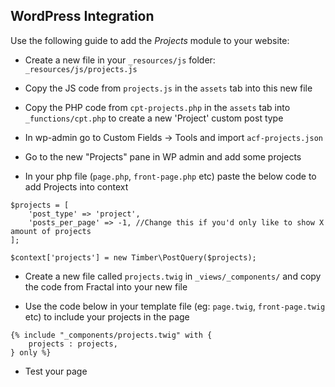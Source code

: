 ## WordPress Integration

Use the following guide to add the *Projects* module to your website:

- Create a new file in your `_resources/js` folder: `_resources/js/projects.js`

- Copy the JS code from `projects.js` in the `assets` tab into this new file

- Copy the PHP code from `cpt-projects.php` in the `assets` tab into `_functions/cpt.php` to create a new 'Project' custom post type

- In wp-admin go to Custom Fields -> Tools and import `acf-projects.json`

- Go to the new "Projects" pane in WP admin and add some projects

- In your php file (`page.php`, `front-page.php` etc) paste the below code to add Projects into context

```
$projects = [
    'post_type' => 'project',
    'posts_per_page' => -1, //Change this if you'd only like to show X amount of projects
];

$context['projects'] = new Timber\PostQuery($projects);
```

- Create a new file called `projects.twig` in `_views/_components/` and copy the code from Fractal into your new file

- Use the code below in your template file (eg: `page.twig`, `front-page.twig` etc) to include your projects in the page

```
{% include "_components/projects.twig" with {
    projects : projects,
} only %}
```

- Test your page
